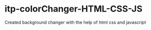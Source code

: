 # itp-colorChanger-HTML-CSS-JS
 Created background changer with the help of html css and javascript
